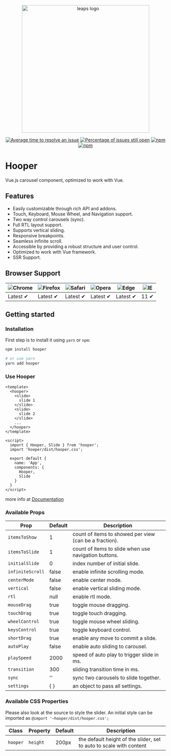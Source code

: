 <p align="center">
  <a href="https://baianat.github.io/hooper/" target="_blank">
    <img width="400" alt="leaps logo" src="https://github.com/baianat/hooper/blob/master/hooper.svg">
  </a>
</p>

<p align="center">
  <a href="http://isitmaintained.com/project/baianat/hooper"><img src="http://isitmaintained.com/badge/resolution/baianat/hooper.svg" alt="Average time to resolve an issue"/></a>
  <a href="http://isitmaintained.com/project/baianat/hooper"><img src="http://isitmaintained.com/badge/open/baianat/hooper.svg" alt="Percentage of issues still open"/></a>
  <a href="https://npm-stat.com/charts.html?package=hooper"><img src="https://img.shields.io/npm/dm/hooper.svg" alt="npm"/></a>
  <a href="https://www.npmjs.com/package/hooper"><img src="https://img.shields.io/npm/v/hooper.svg" alt="npm"/></a>
</p>


# Hooper

Vue.js carousel component, optimized to work with Vue.

## Features

* Easily customizable through rich API and addons.
* Touch, Keyboard, Mouse Wheel, and Navigation support.
* Two way control carousels (sync).
* Full RTL layout support.
* Supports vertical sliding.
* Responsive breakpoints.
* Seamless infinite scroll.
* Accessible by providing a robust structure and user control.
* Optimized to work with Vue framework.
* SSR Support.

## Browser Support
| ![Chrome](https://raw.github.com/alrra/browser-logos/master/src/chrome/chrome_48x48.png) | ![Firefox](https://raw.github.com/alrra/browser-logos/master/src/firefox/firefox_48x48.png) | ![Safari](https://raw.github.com/alrra/browser-logos/master/src/safari/safari_48x48.png) | ![Opera](https://raw.github.com/alrra/browser-logos/master/src/opera/opera_48x48.png) | ![Edge](https://raw.github.com/alrra/browser-logos/master/src/edge/edge_48x48.png) | ![IE](https://raw.github.com/alrra/browser-logos/master/src/archive/internet-explorer_9-11/internet-explorer_9-11_48x48.png) |
| --- | --- | --- | --- | --- | --- |
| Latest ✔ | Latest ✔ | Latest ✔ | Latest ✔ | Latest ✔ | 11 ✔ |

## Getting started

### Installation

First step is to install it using `yarn` or `npm`:

```bash
npm install hooper

# or use yarn
yarn add hooper
```

### Use Hooper

```vue
<template>
  <hooper>
    <slide>
      slide 1
    </slide>
    <slide>
      slide 2
    </slide>
    ...
  </hooper>
</template>

<script>
  import { Hooper, Slide } from 'hooper';
  import 'hooper/dist/hooper.css';

  export default {
    name: 'App',
    components: {
      Hooper,
      Slide
    }
  }
</script>
```

more info at [Documentation](https://baianat.github.io/hooper/)

### Available Props

|Prop             |Default |Description|
|-----------------|-----|-----------|
|`itemsToShow`    |1    |count of items to showed per view  (can be a fraction).|
|`itemsToSlide`   |1    |count of items to slide when use navigation buttons.|
|`initialSlide`   |0    |index number of initial slide.|
|`infiniteScroll` |false|enable infinite scrolling mode.|
|`centerMode`     |false|enable center mode.|
|`vertical`       |false|enable vertical sliding mode.|
|`rtl`            |null |enable rtl mode.|
|`mouseDrag`      |true |toggle mouse dragging.|
|`touchDrag`      |true |toggle touch dragging.|
|`wheelControl`   |true |toggle mouse wheel sliding.|
|`keysControl`    |true |toggle keyboard control.|
|`shortDrag`      |true |enable any move to commit a slide.|
|`autoPlay`       |false|enable auto sliding to carousel.|
|`playSpeed`      |2000 |speed of auto play to trigger slide in ms.|
|`transition`     |300  |sliding transition time in ms.|
|`sync`           |''   |sync two carousels to slide together.|
|`settings`       |{ }  |an object to pass all settings.|

### Available CSS Properties

Please also look at the source to style the slider. An initial style can be imported as
`@import '~hooper/dist/hooper.css';`

|Class            | Property | Default | Description|
|-----------------|----------|---------|------------|
|`hooper`         | `height` | 200px   | the default height of the slider, set to auto to scale with content
